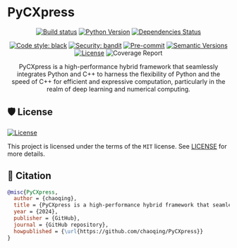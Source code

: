 # PyCXpress

<div align="center">

[![Build status](https://github.com/chaoqing/PyCXpress/workflows/build/badge.svg?branch=master&event=push)](https://github.com/chaoqing/PyCXpress/actions?query=workflow%3Abuild)
[![Python Version](https://img.shields.io/pypi/pyversions/PyCXpress.svg)](https://pypi.org/project/PyCXpress/)
[![Dependencies Status](https://img.shields.io/badge/dependencies-up%20to%20date-brightgreen.svg)](https://github.com/chaoqing/PyCXpress/pulls?utf8=%E2%9C%93&q=is%3Apr%20author%3Aapp%2Fdependabot)

[![Code style: black](https://img.shields.io/badge/code%20style-black-000000.svg)](https://github.com/psf/black)
[![Security: bandit](https://img.shields.io/badge/security-bandit-green.svg)](https://github.com/PyCQA/bandit)
[![Pre-commit](https://img.shields.io/badge/pre--commit-enabled-brightgreen?logo=pre-commit&logoColor=white)](https://github.com/chaoqing/PyCXpress/blob/master/.pre-commit-config.yaml)
[![Semantic Versions](https://img.shields.io/badge/%20%20%F0%9F%93%A6%F0%9F%9A%80-semantic--versions-e10079.svg)](https://github.com/chaoqing/PyCXpress/releases)
[![License](https://img.shields.io/github/license/chaoqing/PyCXpress)](https://github.com/chaoqing/PyCXpress/blob/master/LICENSE)
![Coverage Report](assets/images/coverage.svg)

PyCXpress is a high-performance hybrid framework that seamlessly integrates Python and C++ to harness the flexibility of Python and the speed of C++ for efficient and expressive computation, particularly in the realm of deep learning and numerical computing.

</div>

## 🛡 License

[![License](https://img.shields.io/github/license/chaoqing/PyCXpress)](https://github.com/chaoqing/PyCXpress/blob/master/LICENSE)

This project is licensed under the terms of the `MIT` license. See [LICENSE](https://github.com/chaoqing/PyCXpress/blob/master/LICENSE) for more details.

## 📃 Citation

```bibtex
@misc{PyCXpress,
  author = {chaoqing},
  title = {PyCXpress is a high-performance hybrid framework that seamlessly integrates Python and C++ to harness the flexibility of Python and the speed of C++ for efficient and expressive computation, particularly in the realm of deep learning and numerical computing.},
  year = {2024},
  publisher = {GitHub},
  journal = {GitHub repository},
  howpublished = {\url{https://github.com/chaoqing/PyCXpress}}
}
```